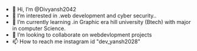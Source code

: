 - 👋 Hi, I’m @Divyansh2042
- 👀 I’m interested in .web development and cyber security..
- 🌱 I’m currently learning .in Graphic era hill university (Btech) with major in  computer Science.
- 💞️ I’m looking to collaborate on webdevlopment projects 
- 📫 How to reach me instagram id "dev_yansh2028"

<!---
Divyansh2042/Divyansh2042 is a ✨ special ✨ repository because its `README.md` (this file) appears on your GitHub profile.
You can click the Preview link to take a look at your changes.
--->
